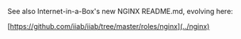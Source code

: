 See also Internet-in-a-Box's new NGINX README.md, evolving here:

[https://github.com/iiab/iiab/tree/master/roles/nginx](../nginx)
